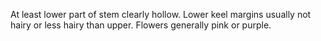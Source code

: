 At least lower part of stem clearly hollow. Lower keel margins usually not hairy or less hairy than upper. Flowers generally pink or purple.
